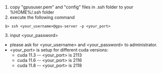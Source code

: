 1. copy "gpususer.pem" and "config" files in .ssh folder to  your %HOME%/.ssh folder
2. execute the following command
 ```
  $> ssh <your_username>@gpu-server -p <your_port>
 ```
3. input <your_password> 

* please ask for <your_username> and <your_password> to administrator.
* <your_port> is setup for different cuda versions:
   -   cuda 11.3   -- <your_port> is 2113
   -   cuda 11.6   -- <your_port> is 2116
   -   cuda 11.8   -- <your_port> is 2118

 

